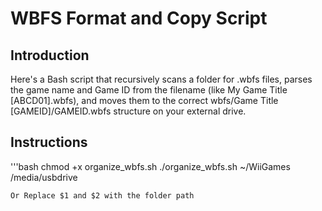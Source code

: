 # WBFS Format and Copy Script

## Introduction

Here's a Bash script that recursively scans a folder for .wbfs files, parses the game name and Game ID from the filename (like My Game Title [ABCD01].wbfs), and moves them to the correct wbfs/Game Title [GAMEID]/GAMEID.wbfs structure on your external drive.

## Instructions

'''bash 
chmod +x organize_wbfs.sh
./organize_wbfs.sh ~/WiiGames /media/usbdrive
```
Or Replace $1 and $2 with the folder path
